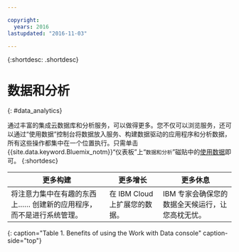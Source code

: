 ```yaml
---

copyright:
  years: 2016
lastupdated: "2016-11-03"

---
```


{:shortdesc: .shortdesc}

# 数据和分析
{: #data_analytics}

通过丰富的集成云数据库和分析服务，可以做得更多。您不仅可以浏览服务，还可以通过“使用数据”控制台将数据放入服务、构建数据驱动的应用程序和分析数据，所有这些操作都集中在一个位置执行。只需单击 {{site.data.keyword.Bluemix_notm}}“仪表板”上“`数据和分析`”磁贴中的[使用数据](https://console.ng.bluemix.net/data/services/)即可。
{:shortdesc}


更多构建 | 更多增长 | 更多休息
---- | ---- | ----
将注意力集中在有趣的东西上…… 创建新的应用程序，而不是进行系统管理。 | 在 IBM Cloud 上扩展您的数据。 | IBM 专家会确保您的数据全天候运行，让您高枕无忧。
{: caption="Table 1. Benefits of using the Work with Data console" caption-side="top"}
